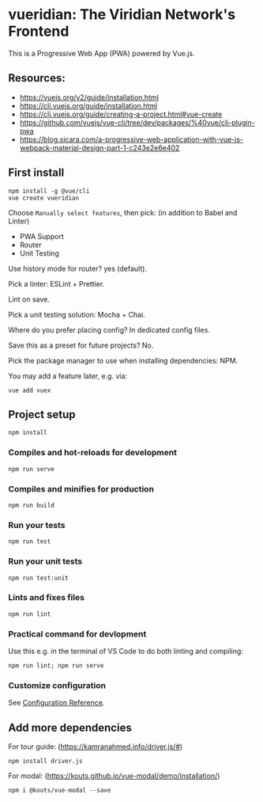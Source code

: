 # vueridian: The Viridian Network's Frontend

This is a Progressive Web App (PWA) powered by Vue.js.

## Resources:

* https://vuejs.org/v2/guide/installation.html
* https://cli.vuejs.org/guide/installation.html
* https://cli.vuejs.org/guide/creating-a-project.html#vue-create
* https://github.com/vuejs/vue-cli/tree/dev/packages/%40vue/cli-plugin-pwa
* https://blog.sicara.com/a-progressive-web-application-with-vue-js-webpack-material-design-part-1-c243e2e6e402

## First install

```
npm install -g @vue/cli
vue create vueridian
```

Choose `Manually select features`, then pick: (in addition to Babel and Linter)

- PWA Support
- Router
- Unit Testing

Use history mode for router? yes (default).

Pick a linter: ESLint + Prettier.

Lint on save.

Pick a unit testing solution: Mocha + Chai.

Where do you prefer placing config? In dedicated config files.

Save this as a preset for future projects? No.

Pick the package manager to use when installing dependencies: NPM.

You may add a feature later, e.g. via:

```
vue add vuex
```

## Project setup
```
npm install
```

### Compiles and hot-reloads for development
```
npm run serve
```

### Compiles and minifies for production
```
npm run build
```

### Run your tests
```
npm run test
```

### Run your unit tests
```
npm run test:unit
```

### Lints and fixes files
```
npm run lint
```

### Practical command for devlopment
Use this e.g. in the terminal of VS Code to do both linting and compiling:
```
npm run lint; npm run serve
```

### Customize configuration
See [Configuration Reference](https://cli.vuejs.org/config/).


## Add more dependencies

For tour guide: (https://kamranahmed.info/driver.js/#)
```
npm install driver.js
```

For modal: (https://kouts.github.io/vue-modal/demo/installation/)
```
npm i @kouts/vue-modal --save
```
